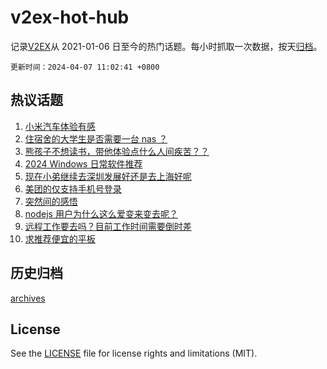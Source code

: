 # v2ex-hot-hub

 记录[V2EX](https://www.v2ex.com/)从 2021-01-06 日至今的热门话题。每小时抓取一次数据，按天[归档](archives)。

`更新时间：2024-04-07 11:02:41 +0800`

## 热议话题

1. [小米汽车体验有感](https://www.v2ex.com/t/1030012)
1. [住宿舍的大学生是否需要一台 nas ？](https://www.v2ex.com/t/1030069)
1. [熊孩子不想读书，带他体验点什么人间疾苦？？](https://www.v2ex.com/t/1030080)
1. [2024 Windows 日常软件推荐](https://www.v2ex.com/t/1030062)
1. [现在小弟继续去深圳发展好还是去上海好呢](https://www.v2ex.com/t/1029968)
1. [美团的仅支持手机号登录](https://www.v2ex.com/t/1029996)
1. [突然间的感悟](https://www.v2ex.com/t/1029992)
1. [nodejs 用户为什么这么爱变来变去呢？](https://www.v2ex.com/t/1029981)
1. [远程工作要去吗？目前工作时间需要倒时差](https://www.v2ex.com/t/1029983)
1. [求推荐便宜的平板](https://www.v2ex.com/t/1030031)

## 历史归档

[archives](archives)

## License

See the [LICENSE](LICENSE) file for license rights and limitations (MIT).
